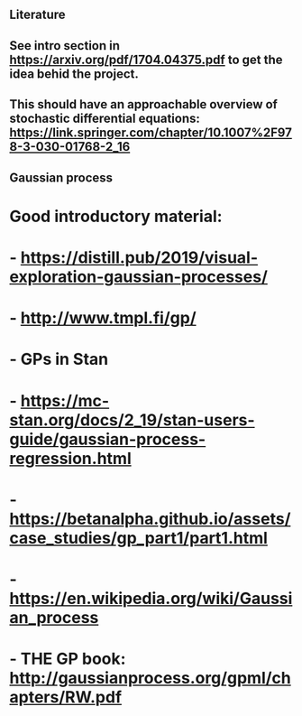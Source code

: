 ## Literature

## See intro section in https://arxiv.org/pdf/1704.04375.pdf to get the idea behid the project.  

## This should have an approachable overview of stochastic differential equations: https://link.springer.com/chapter/10.1007%2F978-3-030-01768-2_16

## Gaussian process 
# Good introductory material:
# - https://distill.pub/2019/visual-exploration-gaussian-processes/
# - http://www.tmpl.fi/gp/
# - GPs in Stan
#    - https://mc-stan.org/docs/2_19/stan-users-guide/gaussian-process-regression.html
#    - https://betanalpha.github.io/assets/case_studies/gp_part1/part1.html
# - https://en.wikipedia.org/wiki/Gaussian_process
# - THE GP book: http://gaussianprocess.org/gpml/chapters/RW.pdf

